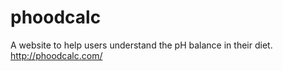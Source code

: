 # phoodcalc
 A website to help users understand the pH balance in their diet.
http://phoodcalc.com/  